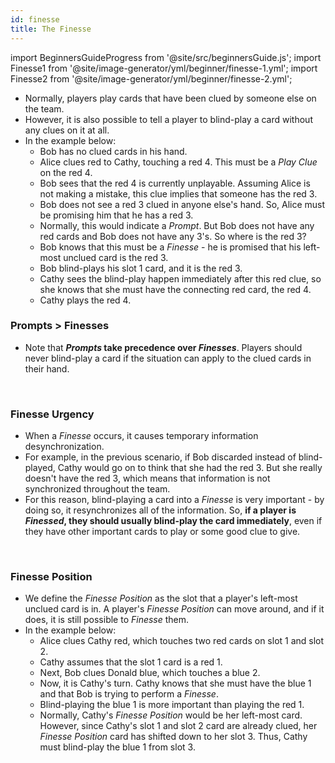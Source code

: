 ```yaml
---
id: finesse
title: The Finesse
---
```


import BeginnersGuideProgress from '@site/src/beginnersGuide.js';
import Finesse1 from '@site/image-generator/yml/beginner/finesse-1.yml';
import Finesse2 from '@site/image-generator/yml/beginner/finesse-2.yml';

<BeginnersGuideProgress part="60" />

- Normally, players play cards that have been clued by someone else on the team.
- However, it is also possible to tell a player to blind-play a card without any clues on it at all.
- In the example below:
  - Bob has no clued cards in his hand.
  - Alice clues red to Cathy, touching a red 4. This must be a *Play Clue* on the red 4.
  - Bob sees that the red 4 is currently unplayable. Assuming Alice is not making a mistake, this clue implies that someone has the red 3.
  - Bob does not see a red 3 clued in anyone else's hand. So, Alice must be promising him that he has a red 3.
  - Normally, this would indicate a *Prompt*. But Bob does not have any red cards and Bob does not have any 3's. So where is the red 3?
  - Bob knows that this must be a *Finesse* - he is promised that his left-most unclued card is the red 3.
  - Bob blind-plays his slot 1 card, and it is the red 3.
  - Cathy sees the blind-play happen immediately after this red clue, so she knows that she must have the connecting red card, the red 4.
  - Cathy plays the red 4.

<Finesse1 />

### Prompts > Finesses

- Note that ***Prompts* take precedence over *Finesses***. Players should never blind-play a card if the situation can apply to the clued cards in their hand.

<br />

### Finesse Urgency

- When a *Finesse* occurs, it causes temporary information desynchronization.
- For example, in the previous scenario, if Bob discarded instead of blind-played, Cathy would go on to think that she had the red 3. But she really doesn't have the red 3, which means that information is not synchronized throughout the team.
- For this reason, blind-playing a card into a *Finesse* is very important - by doing so, it resynchronizes all of the information. So, **if a player is *Finessed*, they should usually blind-play the card immediately**, even if they have other important cards to play or some good clue to give.

<br />

### Finesse Position

- We define the *Finesse Position* as the slot that a player's left-most unclued card is in. A player's *Finesse Position* can move around, and if it does, it is still possible to *Finesse* them.
- In the example below:
  - Alice clues Cathy red, which touches two red cards on slot 1 and slot 2.
  - Cathy assumes that the slot 1 card is a red 1.
  - Next, Bob clues Donald blue, which touches a blue 2.
  - Now, it is Cathy's turn. Cathy knows that she must have the blue 1 and that Bob is trying to perform a *Finesse*.
  - Blind-playing the blue 1 is more important than playing the red 1.
  - Normally, Cathy's *Finesse Position* would be her left-most card. However, since Cathy's slot 1 and slot 2 card are already clued, her *Finesse Position* card has shifted down to her slot 3. Thus, Cathy must blind-play the blue 1 from slot 3.

<Finesse2 />
